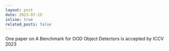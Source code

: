 ```yaml
---
layout: post
date: 2023-07-15
inline: true
related_posts: false
---
```


One paper on A Benchmark for OOD Object Detectors is accepted by ICCV 2023
